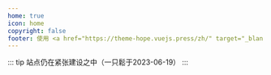 ```yaml
---
home: true
icon: home
copyright: false
footer: 使用 <a href="https://theme-hope.vuejs.press/zh/" target="_blank">VuePress Theme Hope</a> 主题 |  站点版权所有 © 2021-present 一只鬆
---
```

::: tip
站点仍在紧张建设之中（一只鬆于2023-06-19）
:::